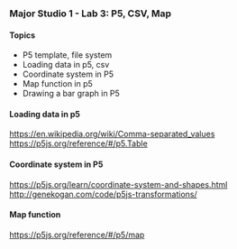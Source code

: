 ### Major Studio 1 - Lab 3: P5, CSV, Map

#### Topics
- P5 template, file system
- Loading data in p5, csv
- Coordinate system in P5
- Map function in p5
- Drawing a bar graph in P5

#### Loading data in p5
https://en.wikipedia.org/wiki/Comma-separated_values  
https://p5js.org/reference/#/p5.Table  

#### Coordinate system in P5
https://p5js.org/learn/coordinate-system-and-shapes.html  
http://genekogan.com/code/p5js-transformations/  

#### Map function
https://p5js.org/reference/#/p5/map
